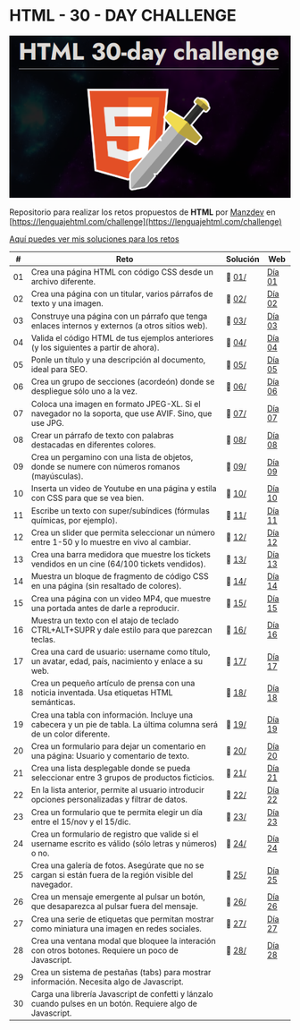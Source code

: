 # HTML - 30 - DAY CHALLENGE
![Logo HTML 30 DAY CHALLENGE](manzdev30daychallenge.png)

Repositorio para realizar los retos propuestos de **HTML** por [Manzdev](https://github.com/ManzDev) en [https://lenguajehtml.com/challenge](https://lenguajehtml.com/challenge)

[Aquí puedes ver mis soluciones para los retos](https://murquisdev.github.io/HTML-30-day-challenge/)


| #  | Reto                                                                                                                  | Solución          | Web |
|----|-----------------------------------------------------------------------------------------------------------------------|-------------------|-----|
| 01 | Crea una página HTML con código CSS desde un archivo diferente.                                                       | 📁 [01/](/dia01/) |[Día 01](https://murquisdev.github.io/HTML-30-day-challenge/dia01/index.html) |
| 02 | Crea una página con un titular, varios párrafos de texto y una imagen.                                                | 📁 [02/](/dia02/) |[Día 02](https://murquisdev.github.io/HTML-30-day-challenge/dia02/index.html) |
| 03 | Construye una página con un párrafo que tenga enlaces internos y externos (a otros sitios web).                       | 📁 [03/](/dia03/) |[Día 03](https://murquisdev.github.io/HTML-30-day-challenge/dia03/index.html) |
| 04 | Valida el código HTML de tus ejemplos anteriores (y los siguientes a partir de ahora).                                | 📁 [04/](/dia04/) |[Día 04](https://murquisdev.github.io/HTML-30-day-challenge/dia04/index.html) |
| 05 | Ponle un título y una descripción al documento, ideal para SEO.                                                       | 📁 [05/](/dia05/) |[Día 05](https://murquisdev.github.io/HTML-30-day-challenge/dia05/index.html) |
| 06 | Crea un grupo de secciones (acordeón) donde se despliegue sólo uno a la vez.                                          | 📁 [06/](/dia06/) |[Día 06](https://murquisdev.github.io/HTML-30-day-challenge/dia06/index.html) |
| 07 | Coloca una imagen en formato JPEG-XL. Si el navegador no la soporta, que use AVIF. Sino, que use JPG.                 | 📁 [07/](/dia07/) |[Día 07](https://murquisdev.github.io/HTML-30-day-challenge/dia07/index.html) |
| 08 | Crear un párrafo de texto con palabras destacadas en diferentes colores.                                              | 📁 [08/](/dia08/) |[Día 08](https://murquisdev.github.io/HTML-30-day-challenge/dia08/index.html) |
| 09 | Crea un pergamino con una lista de objetos, donde se numere con números romanos (mayúsculas).                         | 📁 [09/](/dia09/) |[Día 09](https://murquisdev.github.io/HTML-30-day-challenge/dia09/index.html) |
| 10 | Inserta un video de Youtube en una página y estila con CSS para que se vea bien.                                      | 📁 [10/](/dia10/) |[Día 10](https://murquisdev.github.io/HTML-30-day-challenge/dia10/index.html) |
| 11 | Escribe un texto con super/subíndices (fórmulas químicas, por ejemplo).                                               | 📁 [11/](/dia11/) |[Día 11](https://murquisdev.github.io/HTML-30-day-challenge/dia11/index.html) |
| 12 | Crea un slider que permita seleccionar un número entre 1-50 y lo muestre en vivo al cambiar.                          | 📁 [12/](/dia12/) |[Día 12](https://murquisdev.github.io/HTML-30-day-challenge/dia12/index.html) |
| 13 | Crea una barra medidora que muestre los tickets vendidos en un cine (64/100 tickets vendidos).                        | 📁 [13/](/dia13/) |[Día 13](https://murquisdev.github.io/HTML-30-day-challenge/dia13/index.html) |
| 14 | Muestra un bloque de fragmento de código CSS en una página (sin resaltado de colores).                                | 📁 [14/](/dia14/) |[Día 14](https://murquisdev.github.io/HTML-30-day-challenge/dia14/index.html) |
| 15 | Crea una página con un video MP4, que muestre una portada antes de darle a reproducir.                                | 📁 [15/](/dia15/) |[Día 15](https://murquisdev.github.io/HTML-30-day-challenge/dia15/index.html) |
| 16 | Muestra un texto con el atajo de teclado CTRL+ALT+SUPR y dale estilo para que parezcan teclas.                        | 📁 [16/](/dia16/) |[Día 16](https://murquisdev.github.io/HTML-30-day-challenge/dia16/index.html) |
| 17 | Crea una card de usuario: username como título, un avatar, edad, país, nacimiento y enlace a su web.                  | 📁 [17/](/dia17/) |[Día 17](https://murquisdev.github.io/HTML-30-day-challenge/dia17/index.html) |
| 18 | Crea un pequeño artículo de prensa con una noticia inventada. Usa etiquetas HTML semánticas.                          | 📁 [18/](/dia18/) |[Día 18](https://murquisdev.github.io/HTML-30-day-challenge/dia18/index.html) |
| 19 | Crea una tabla con información. Incluye una cabecera y un pie de tabla. La última columna será de un color diferente. | 📁 [19/](/dia19/) |[Día 19](https://murquisdev.github.io/HTML-30-day-challenge/dia19/index.html) |
| 20 | Crea un formulario para dejar un comentario en una página: Usuario y comentario de texto.                             | 📁 [20/](/dia20/) |[Día 20](https://murquisdev.github.io/HTML-30-day-challenge/dia20/index.html) |
| 21 | Crea una lista desplegable donde se pueda seleccionar entre 3 grupos de productos ficticios.                          | 📁 [21/](/dia21/) |[Día 21](https://murquisdev.github.io/HTML-30-day-challenge/dia21/index.html) |
| 22 | En la lista anterior, permite al usuario introducir opciones personalizadas y filtrar de datos.                       | 📁 [22/](/dia22/) |[Día 22](https://murquisdev.github.io/HTML-30-day-challenge/dia22/index.html) |
| 23 | Crea un formulario que te permita elegir un día entre el 15/nov y el 15/dic.                                          | 📁 [23/](/dia23/) |[Día 23](https://murquisdev.github.io/HTML-30-day-challenge/dia23/index.html) |
| 24 | Crea un formulario de registro que valide si el username escrito es válido (sólo letras y números) o no.              | 📁 [24/](/dia24/) |[Día 24](https://murquisdev.github.io/HTML-30-day-challenge/dia24/index.html) |
| 25 | Crea una galería de fotos. Asegúrate que no se cargan si están fuera de la región visible del navegador.              | 📁 [25/](/dia25/) |[Día 25](https://murquisdev.github.io/HTML-30-day-challenge/dia25/index.html) |
| 26 | Crea un mensaje emergente al pulsar un botón, que desaparezca al pulsar fuera del mensaje.                            | 📁 [26/](/dia26/) |[Día 26](https://murquisdev.github.io/HTML-30-day-challenge/dia26/index.html) |
| 27 | Crea una serie de etiquetas que permitan mostrar como miniatura una imagen en redes sociales.                         | 📁 [27/](/dia27/) |[Día 27](https://murquisdev.github.io/HTML-30-day-challenge/dia27/index.html) |
| 28 | Crea una ventana modal que bloquee la interación con otros botones. Requiere un poco de Javascript.                   | 📁 [28/](/dia28/) |[Día 28](https://murquisdev.github.io/HTML-30-day-challenge/dia28/index.html) |
| 29 | Crea un sistema de pestañas (tabs) para mostrar información. Necesita algo de Javascript.                             |                |
| 30 | Carga una librería Javascript de confetti y lánzalo cuando pulses en un botón. Requiere algo de Javascript.           |                |